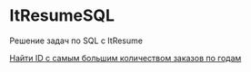 # ItResumeSQL
Решение задач по SQL с ItResume

[Найти ID с самым большим количеством заказов по годам]()
